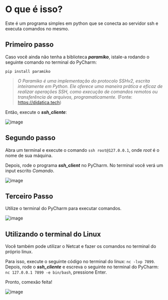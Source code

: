 # O que é isso?
Este é um programa simples em python que se conecta ao servidor ssh e executa comandos no mesmo.

## Primeiro passo

Caso você ainda não tenha a biblioteca ***paramiko***, istale-a rodando o seguinte comando no terminal do PyCharm: 

` pip install paramiko `

> _O Paramiko é uma implementação do protocolo SSHv2, escrita inteiramente em Python. Ele oferece uma maneira prática e eficaz de realizar operações SSH, como execução de comandos remotos ou transferência de arquivos, programaticamente._
 (Fonte: https://didatica.tech)

Então, execute o ***ssh_cliente***:

 ![image](https://github.com/LeRodrigues2005/Cliente-SSH/assets/97632543/612f3451-1eda-4eb4-a3cf-67fa603ec8ca)

 ## Segundo passo
 Abra um terminal e execute o comando ` ssh root@127.0.0.1 `, onde _root_ é o nome de sua máquina.
 
 Depois, rode o programa ***ssh_client*** no PyCharm. No terminal você verá um input escrito _Comando_.

 ![image](https://github.com/LeRodrigues2005/Cliente-SSH/assets/97632543/defdab5e-0f60-4a77-b789-625a83514ff7)

 ## Terceiro Passo
Utilize o terminal do PyCharm para executar comandos.

![image](https://github.com/LeRodrigues2005/Cliente-SSH/assets/97632543/9afadcee-6ceb-4dfa-b782-873856edb8bd)

## Utilizando o terminal do Linux

Você também pode utilizar o Netcat e fazer os comandos no terminal do próprio linux.

Para isso, execute o seguinte código no terminal do linux: ` nc -lvp 7899 `.
Depois, rode o ***ssh_cliente*** e escreva o seguinte no terminal do PyCharm: ` nc 127.0.0.1 7899 -e bin/bash `, pressione Enter.

Pronto, comexão feita!

![image](https://github.com/LeRodrigues2005/Cliente-SSH/assets/97632543/f9f46e54-42c2-429d-8797-b28bee941e6d)

